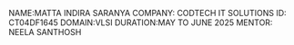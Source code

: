 NAME:MATTA INDIRA SARANYA
COMPANY: CODTECH IT SOLUTIONS
ID: CT04DF1645
DOMAIN:VLSI
DURATION:MAY TO JUNE 2025
MENTOR: NEELA SANTHOSH
